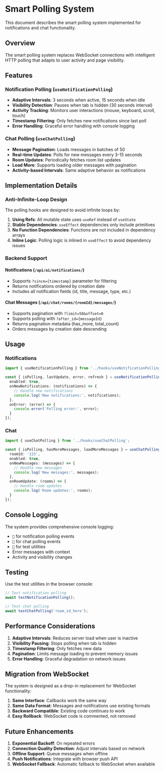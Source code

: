 # Smart Polling System

This document describes the smart polling system implemented for notifications and chat functionality.

## Overview

The smart polling system replaces WebSocket connections with intelligent HTTP polling that adapts to user activity and page visibility.

## Features

### Notification Polling (`useNotificationPolling`)

- **Adaptive Intervals**: 3 seconds when active, 15 seconds when idle
- **Visibility Detection**: Pauses when tab is hidden (30 seconds interval)
- **Activity Tracking**: Monitors user interactions (mouse, keyboard, scroll, touch)
- **Timestamp Filtering**: Only fetches new notifications since last poll
- **Error Handling**: Graceful error handling with console logging

### Chat Polling (`useChatPolling`)

- **Message Pagination**: Loads messages in batches of 50
- **Real-time Updates**: Polls for new messages every 3-15 seconds
- **Room Updates**: Periodically fetches room list updates
- **Load More**: Supports loading older messages with pagination
- **Activity-based Intervals**: Same adaptive behavior as notifications

## Implementation Details

### Anti-Infinite-Loop Design

The polling hooks are designed to avoid infinite loops by:

1. **Using Refs**: All mutable state uses `useRef` instead of `useState`
2. **Stable Dependencies**: `useEffect` dependencies only include primitives
3. **No Function Dependencies**: Functions are not included in dependency arrays
4. **Inline Logic**: Polling logic is inlined in `useEffect` to avoid dependency issues

### Backend Support

#### Notifications (`/api/ai/notifications/`)
- Supports `?since={timestamp}` parameter for filtering
- Returns notifications ordered by creation date
- Includes all notification fields (id, title, message, type, etc.)

#### Chat Messages (`/api/chat/rooms/{roomId}/messages/`)
- Supports pagination with `?limit=50&offset=0`
- Supports polling with `?after_id={messageId}`
- Returns pagination metadata (has_more, total_count)
- Orders messages by creation date descending

## Usage

### Notifications

```typescript
import { useNotificationPolling } from '../hooks/useNotificationPolling';

const { isPolling, lastUpdate, error, refresh } = useNotificationPolling({
  enabled: true,
  onNewNotifications: (notifications) => {
    // Handle new notifications
    console.log('New notifications:', notifications);
  },
  onError: (error) => {
    console.error('Polling error:', error);
  }
});
```

### Chat

```typescript
import { useChatPolling } from '../hooks/useChatPolling';

const { isPolling, hasMoreMessages, loadMoreMessages } = useChatPolling({
  roomId: '123',
  enabled: true,
  onNewMessages: (messages) => {
    // Handle new messages
    console.log('New messages:', messages);
  },
  onRoomUpdate: (rooms) => {
    // Handle room updates
    console.log('Room updates:', rooms);
  }
});
```

## Console Logging

The system provides comprehensive console logging:

- `🔔` for notification polling events
- `💬` for chat polling events
- `🧪` for test utilities
- Error messages with context
- Activity and visibility changes

## Testing

Use the test utilities in the browser console:

```javascript
// Test notification polling
await testNotificationPolling();

// Test chat polling
await testChatPolling('room_id_here');
```

## Performance Considerations

1. **Adaptive Intervals**: Reduces server load when user is inactive
2. **Visibility Pausing**: Stops polling when tab is hidden
3. **Timestamp Filtering**: Only fetches new data
4. **Pagination**: Limits message loading to prevent memory issues
5. **Error Handling**: Graceful degradation on network issues

## Migration from WebSocket

The system is designed as a drop-in replacement for WebSocket functionality:

1. **Same Interface**: Callbacks work the same way
2. **Same Data Format**: Messages and notifications use existing formats
3. **Backward Compatible**: Existing code continues to work
4. **Easy Rollback**: WebSocket code is commented, not removed

## Future Enhancements

1. **Exponential Backoff**: On repeated errors
2. **Connection Quality Detection**: Adjust intervals based on network
3. **Offline Support**: Queue messages when offline
4. **Push Notifications**: Integrate with browser push API
5. **WebSocket Fallback**: Automatic fallback to WebSocket when available
